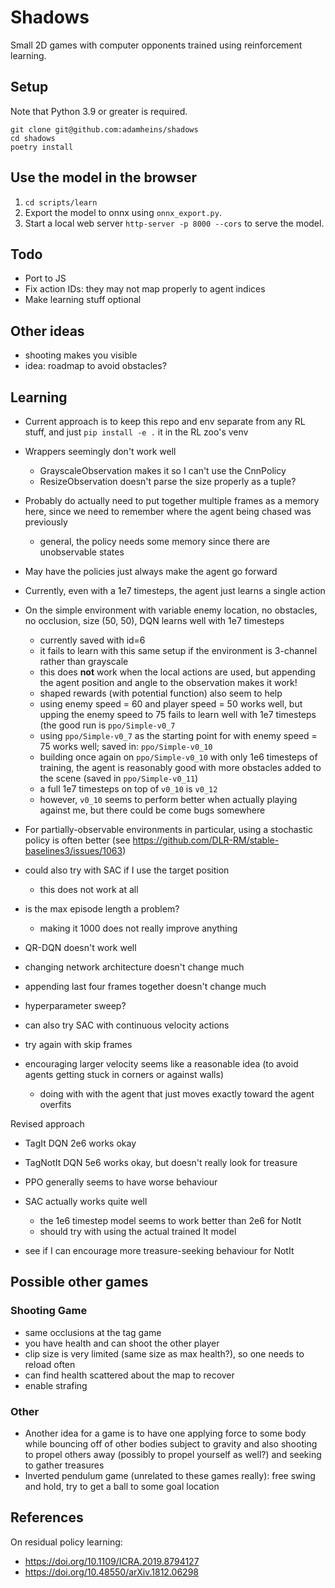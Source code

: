 # Shadows

Small 2D games with computer opponents trained using reinforcement
learning.

## Setup
Note that Python 3.9 or greater is required.
```
git clone git@github.com:adamheins/shadows
cd shadows
poetry install
```

## Use the model in the browser
1. `cd scripts/learn`
2. Export the model to onnx using `onnx_export.py`.
3. Start a local web server `http-server -p 8000 --cors` to serve the model.

## Todo
* Port to JS
* Fix action IDs: they may not map properly to agent indices
* Make learning stuff optional

## Other ideas
* shooting makes you visible
* idea: roadmap to avoid obstacles?

## Learning
* Current approach is to keep this repo and env separate from any RL stuff, and
  just `pip install -e .` it in the RL zoo's venv
* Wrappers seemingly don't work well
  - GrayscaleObservation makes it so I can't use the CnnPolicy
  - ResizeObservation doesn't parse the size properly as a tuple?
* Probably do actually need to put together multiple frames as a memory here,
  since we need to remember where the agent being chased was previously
  - general, the policy needs some memory since there are unobservable states
* May have the policies just always make the agent go forward
* Currently, even with a 1e7 timesteps, the agent just learns a single action
* On the simple environment with variable enemy location, no obstacles, no
  occlusion, size (50, 50), DQN learns well with 1e7 timesteps
  - currently saved with id=6
  - it fails to learn with this same setup if the environment is 3-channel
    rather than grayscale
  - this does **not** work when the local actions are used, but appending the
    agent position and angle to the observation makes it work!
  - shaped rewards (with potential function) also seem to help
  - using enemy speed = 60 and player speed = 50 works well, but upping the
    enemy speed to 75 fails to learn well with 1e7 timesteps (the good run is
    `ppo/Simple-v0_7`
  - using `ppo/Simple-v0_7` as the starting point for with enemy speed = 75
    works well; saved in: `ppo/Simple-v0_10`
  - building once again on `ppo/Simple-v0_10` with only 1e6 timesteps of
    training, the agent is reasonably good with more obstacles added to the
    scene (saved in `ppo/Simple-v0_11`)
  - a full 1e7 timesteps on top of `v0_10` is `v0_12`
  - however, `v0_10` seems to perform better when actually playing
    against me, but there could be come bugs somewhere
* For partially-observable environments in particular, using a stochastic
  policy is often better (see
  <https://github.com/DLR-RM/stable-baselines3/issues/1063>)
* could also try with SAC if I use the target position
  - this does not work at all
* is the max episode length a problem?
  - making it 1000 does not really improve anything
* QR-DQN doesn't work well
* changing network architecture doesn't change much
* appending last four frames together doesn't change much

* hyperparameter sweep?
* can also try SAC with continuous velocity actions
* try again with skip frames
* encouraging larger velocity seems like a reasonable idea (to avoid agents
  getting stuck in corners or against walls)
  - doing with with the agent that just moves exactly toward the agent overfits

Revised approach
* TagIt DQN 2e6 works okay
* TagNotIt DQN 5e6 works okay, but doesn't really look for treasure
* PPO generally seems to have worse behaviour
* SAC actually works quite well
  - the 1e6 timestep model seems to work better than 2e6 for NotIt
  - should try with using the actual trained It model

* see if I can encourage more treasure-seeking behaviour for NotIt

## Possible other games
### Shooting Game
* same occlusions at the tag game
* you have health and can shoot the other player
* clip size is very limited (same size as max health?), so one needs to reload
  often
* can find health scattered about the map to recover
* enable strafing

### Other
* Another idea for a game is to have one applying force to some body while
  bouncing off of other bodies subject to gravity and also shooting to propel
  others away (possibly to propel yourself as well?) and seeking to gather
  treasures
* Inverted pendulum game (unrelated to these games really): free swing
  and hold, try to get a ball to some goal location

## References
On residual policy learning:
* <https://doi.org/10.1109/ICRA.2019.8794127>
* <https://doi.org/10.48550/arXiv.1812.06298>

